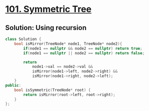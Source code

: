 # [101. Symmetric Tree](https://leetcode.com/problems/symmetric-tree/description/)

## Solution: Using recursion
```c++
class Solution {
    bool isMirror(TreeNode* node1, TreeNode* node2){
        if(node1 == nullptr && node2 == nullptr) return true;
        if(node1 == nullptr || node2 == nullptr) return false;

        return
            node1->val == node2->val &&
            isMirror(node1->left, node2->right) &&
            isMirror(node1->right, node2->left);
    }
public:
    bool isSymmetric(TreeNode* root) {
        return isMirror(root->left, root->right);
    }
};
```